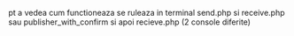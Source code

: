 pt a vedea cum functioneaza se ruleaza in terminal send.php si receive.php 
sau publisher_with_confirm si apoi recieve.php (2 console diferite)
